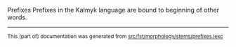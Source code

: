 Prefixes
Prefixes in the Kalmyk language are bound to beginning of other words.

* * *

<small>This (part of) documentation was generated from [src/fst/morphology/stems/prefixes.lexc](https://github.com/giellalt/lang-xal/blob/main/src/fst/morphology/stems/prefixes.lexc)</small>
